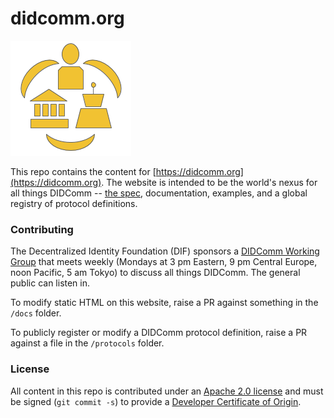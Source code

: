 # didcomm.org
![logo](docs/didcomm-logo.png)

This repo contains the content for [https://didcomm.org](https://didcomm.org). The website is intended to be the world's nexus for all things DIDComm -- [the spec](https://identity.foundation/didcomm-messaging/spec/), documentation, examples, and a global registry of protocol definitions.

### Contributing

The Decentralized Identity Foundation (DIF) sponsors a [DIDComm Working Group](https://identity.foundation/working-groups/did-comm.html) that meets weekly (Mondays at 3 pm Eastern, 9 pm Central Europe, noon Pacific, 5 am Tokyo) to discuss all things DIDComm. The general public can listen in.

To modify static HTML on this website, raise a PR against something in the `/docs` folder.

To publicly register or modify a DIDComm protocol definition, raise a PR against a file in the `/protocols` folder.

### License

All content in this repo is contributed under an [Apache 2.0 license](LICENSE) and must be signed (`git commit -s`) to provide a [Developer Certificate of Origin](https://github.com/apps/dco).

